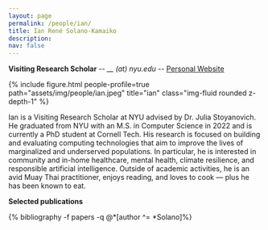 ```yaml
---
layout: page
permalink: /people/ian/
title: Ian René Solano-Kamaiko 
description: 
nav: false
---
```



**Visiting Research Scholar** -- *__ (at) nyu.edu* -- [Personal Website](https://iansolano.com/)

{% include figure.html people-profile=true path="assets/img/people/ian.jpeg" title="ian" class="img-fluid rounded z-depth-1" %}
 
Ian is a Visiting Research Scholar at NYU advised by Dr. Julia Stoyanovich. He graduated from NYU with an M.S. in Computer Science in 2022 and is currently a PhD student at Cornell Tech. His research is focused on building and evaluating computing technologies that aim to improve the lives of marginalized and underserved populations. In particular, he is interested in community and in-home healthcare, mental health, climate resilience, and responsible artificial intelligence. Outside of academic activities, he is an avid Muay Thai practitioner, enjoys reading, and loves to cook — plus he has been known to eat.

**Selected publications**
<div class="publications-div">
  {% bibliography -f papers -q @*[author ^= *Solano]%}
</div>